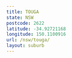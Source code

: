 ```yaml
---
title: TOUGA
state: NSW
postcode: 2622
latitude: -34.92721168
longitude: 150.1100916
url: /nsw/touga/
layout: suburb
---
```

